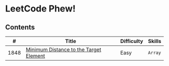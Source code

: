 # LeetCode Phew!

## Contents

| # | Title | Difficulty | Skills |
|---| ----- | ---------- | ------ |
| 1848 | [Minimum Distance to the Target Element](https://leetcode.com/problems/minimum-distance-to-the-target-element) | Easy | `Array` |